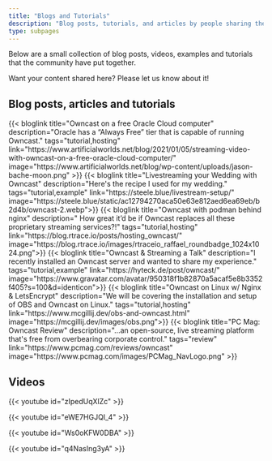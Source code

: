 ```yaml
---
title: "Blogs and Tutorials"
description: "Blog posts, tutorials, and articles by people sharing their experiences with Owncast."
type: subpages
---
```


Below are a small collection of blog posts, videos, examples and tutorials that the community have put together.

Want your content shared here? Please let us know about it!
## Blog posts, articles and tutorials

<div id="blog-previews">
    <section class="cards-wrapper">
        {{< bloglink title="Owncast on a free Oracle Cloud computer" description="Oracle has a “Always Free” tier that is capable of running Owncast." tags="tutorial,hosting" link="https://www.artificialworlds.net/blog/2021/01/05/streaming-video-with-owncast-on-a-free-oracle-cloud-computer/" image="https://www.artificialworlds.net/blog/wp-content/uploads/jason-bache-moon.png" >}}
        {{< bloglink title="Livestreaming your Wedding with Owncast" description="Here's the recipe I used for my wedding." tags="tutorial,example" link="https://steele.blue/livestream-setup/" image="https://steele.blue/static/ac12794270aca50e63e812aed6ea69eb/b2d4b/owncast-2.webp">}}
        {{< bloglink title="Owncast with podman behind nginx" description=" How great it’d be if Owncast replaces all these proprietary streaming services?!" tags="tutorial,hosting" link="https://blog.rtrace.io/posts/hosting_owncast/" image="https://blog.rtrace.io/images/rtraceio_raffael_roundbadge_1024x1024.png">}}
        {{< bloglink title="Owncast & Streaming a Talk" description="I recently installed an Owncast server and wanted to share my experience." tags="tutorial,example" link="https://hyteck.de/post/owncast/" image="https://www.gravatar.com/avatar/950318f1b82870a5acaf5e8b3352f405?s=100&d=identicon">}}
        {{< bloglink title="Owncast on Linux w/ Nginx & LetsEncrypt" description="We will be covering the installation and setup of OBS and Owncast on Linux." tags="tutorial,hosting" link="https://www.mcgillij.dev/obs-and-owncast.html" image="https://mcgillij.dev/images/obs.png">}}
        {{< bloglink title="PC Mag: Owncast Review" description="...an open-source, live streaming platform that's free from overbearing corporate control." tags="review" link="https://www.pcmag.com/reviews/owncast" image="https://www.pcmag.com/images/PCMag_NavLogo.png" >}}
    </section>
</div>

## Videos

{{< youtube id="zIpedUqXlZc" >}}

{{< youtube id="eWE7HGJQI_4" >}}

{{< youtube id="Ws0oKFW0DBA" >}}

{{< youtube id="q4NasIng3yA" >}}
